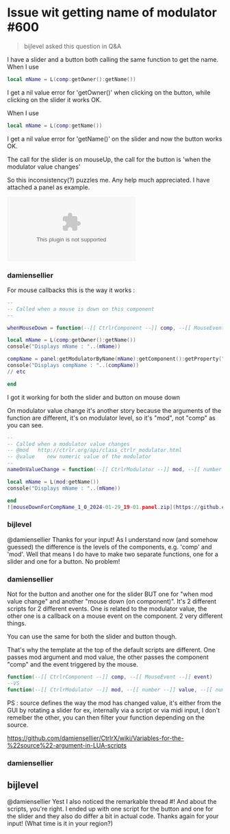 # Issue wit getting name of modulator #600
>bijlevel asked this question in Q&A

I have a slider and a button both calling the same function to get the name. When I use
```lua
local mName = L(comp:getOwner():getName())
```
I get a nil value error for 'getOwner()' when clicking on the button, while clicking on the slider it works OK.

When I use
```lua
local mName = L(comp:getName())
```
I get a nil value error for 'getName()' on the slider and now the button works OK.

The call for the slider is on mouseUp, the call for the button is 'when the modulator value changes'

So this inconsistency(?) puzzles me. Any help much appreciated. I have attached a panel as example.

![getName issue.bpanelz.zip](https://github.com/RomanKubiak/ctrlr/files/14083586/getName.issue.bpanelz.zip)


### damiensellier

For mouse callbacks this is the way it works :

```lua
--
-- Called when a mouse is down on this component
--

whenMouseDown = function(--[[ CtrlrComponent --]] comp, --[[ MouseEvent --]] event)

local mName = L(comp:getOwner():getName())
console("Displays mName : "..(mName))

compName = panel:getModulatorByName(mName):getComponent():getProperty("componentVisibleName")
console("Displays compName : "..(compName))
// etc

end
```
I got it working for both the slider and button on mouse down

On modulator value change it's another story because the arguments of the function are different, it's on modulator level, so it's "mod", not "comp" as you can see.
```lua
--
-- Called when a modulator value changes
-- @mod   http://ctrlr.org/api/class_ctrlr_modulator.html
-- @value    new numeric value of the modulator
--
nameOnValueChange = function(--[[ CtrlrModulator --]] mod, --[[ number --]] value, --[[ number --]] source)

local mName = L(mod:getName())
console("Displays mName : "..(mName))

end
![mouseDownForCompName_1_0_2024-01-29_19-01.panel.zip](https://github.com/RomanKubiak/ctrlr/files/14091260/mouseDownForCompName_1_0_2024-01-29_19-01.panel.zip)
```

###  bijlevel
@damiensellier Thanks for your input! As I understand now (and somehow guessed) the difference is the levels of the components, e.g. 'comp' and 'mod'. Well that means I do have to make two separate functions, one for a slider and one for a button. No problem!

### damiensellier
Not for the button and another one for the slider BUT one for "when mod value change" and another "mouse down (on component)". It's 2 different scripts for 2 different events. One is related to the modulator value, the other one is a callback on a mouse event on the component. 2 very different things.

You can use the same for both the slider and button though.

That's why the template at the top of the default scripts are different. One passes mod argument and mod value, the other passes the component "comp" and the event triggered by the mouse.
```lua
function(--[[ CtrlrComponent --]] comp, --[[ MouseEvent --]] event)
--VS
function(--[[ CtrlrModulator --]] mod, --[[ number --]] value, --[[ number --]] source)
```

PS : source defines the way the mod has changed value, it's either from the GUI by rotating a slider for ex, internally via a script or via midi input, I don't remelber the other, you can then filter your function depending on the source.

https://github.com/damiensellier/CtrlrX/wiki/Variables-for-the-%22source%22-argument-in-LUA-scripts

### damiensellier

## bijlevel
@damiensellier Yest I also noticed the remarkable thread #! And about the scripts, you're right. I ended up with one script for the button and one for the slider and they also do differ a bit in actual code. Thanks again for your input! (What time is it in your region?)

